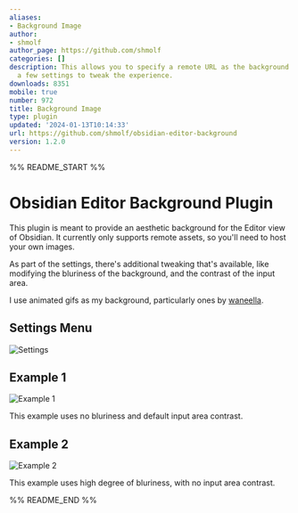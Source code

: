 ```yaml
---
aliases:
- Background Image
author:
- shmolf
author_page: https://github.com/shmolf
categories: []
description: This allows you to specify a remote URL as the background image, and
  a few settings to tweak the experience.
downloads: 8351
mobile: true
number: 972
title: Background Image
type: plugin
updated: '2024-01-13T10:14:33'
url: https://github.com/shmolf/obsidian-editor-background
version: 1.2.0
---
```


%% README_START %%

# Obsidian Editor Background Plugin

This plugin is meant to provide an aesthetic background for the Editor view of Obsidian.
It currently only supports remote assets, so you'll need to host your own images.

As part of the settings, there's additional tweaking that's available, like modifying the
bluriness of the background, and the contrast of the input area.

I use animated gifs as my background, particularly ones by [waneella](https://waneella.com/).

## Settings Menu
![Settings](https://raw.githubusercontent.com/shmolf/obsidian-editor-background/HEAD/screenshots/SettingsMenu.jpg)

## Example 1
![Example 1](https://raw.githubusercontent.com/shmolf/obsidian-editor-background/HEAD/screenshots/Example1.jpg)

This example uses no bluriness and default input area contrast.

## Example 2
![Example 2](https://raw.githubusercontent.com/shmolf/obsidian-editor-background/HEAD/screenshots/Example2.jpg)

This example uses high degree of bluriness, with no input area contrast.


%% README_END %%